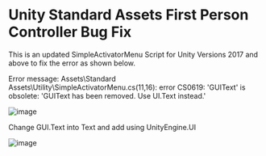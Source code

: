 # Unity Standard Assets First Person Controller Bug Fix

This is an updated SimpleActivatorMenu Script for Unity Versions 2017 and above to fix the error as shown below.

Error message: Assets\Standard Assets\Utility\SimpleActivatorMenu.cs(11,16): error CS0619: 'GUIText' is obsolete: 'GUIText has been removed. Use UI.Text instead.'

![image](https://user-images.githubusercontent.com/68107482/90314900-cf322c80-df49-11ea-9e80-10c730110704.png)

Change GUI.Text into Text and add using UnityEngine.UI

![image](https://user-images.githubusercontent.com/68107482/90315001-6f885100-df4a-11ea-9d4c-45e54078ddc8.png)
